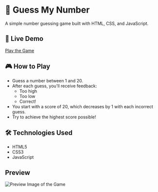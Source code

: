 # 🎯 Guess My Number

A simple number guessing game built with HTML, CSS, and JavaScript.

## 🚀 Live Demo

[Play the Game](https://emad-khdair.github.io/guess-my-number/)

## 🎮 How to Play

- Guess a number between 1 and 20.
- After each guess, you'll receive feedback:
  - Too high
  - Too low
  - Correct!
- You start with a score of 20, which decreases by 1 with each incorrect guess.
- Try to achieve the highest score possible!

## 🛠️ Technologies Used

- HTML5
- CSS3
- JavaScript

## Preview

![Preview Image of the Game](insert-image-link-here)
